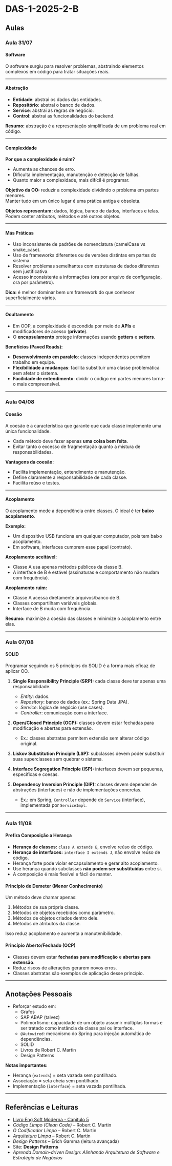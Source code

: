# DAS-1-2025-2-B

## Aulas

### Aula 31/07

#### Software
O software surgiu para resolver problemas, abstraindo elementos complexos em código para tratar situações reais.

---

#### Abstração
- **Entidade**: abstrai os dados das entidades.  
- **Repositório**: abstrai o banco de dados.  
- **Service**: abstrai as regras de negócio.  
- **Control**: abstrai as funcionalidades do backend.  

**Resumo:** abstração é a representação simplificada de um problema real em código.

---

#### Complexidade
**Por que a complexidade é ruim?**  
- Aumenta as chances de erro.  
- Dificulta implementação, manutenção e detecção de falhas.  
- Quanto maior a complexidade, mais difícil é programar.  

**Objetivo da OO:** reduzir a complexidade dividindo o problema em partes menores.  
Manter tudo em um único lugar é uma prática antiga e obsoleta.

**Objetos representam:** dados, lógica, banco de dados, interfaces e telas. Podem conter atributos, métodos e até outros objetos.

---

#### Más Práticas
- Uso inconsistente de padrões de nomenclatura (camelCase vs snake_case).  
- Uso de frameworks diferentes ou de versões distintas em partes do sistema.  
- Resolver problemas semelhantes com estruturas de dados diferentes sem justificativa.  
- Acesso inconsistente a informações (ora por arquivo de configuração, ora por parâmetro).  

**Dica:** é melhor dominar bem um framework do que conhecer superficialmente vários.

---

#### Ocultamento
- Em OOP, a complexidade é escondida por meio de **APIs** e modificadores de acesso (**private**).  
- O **encapsulamento** protege informações usando **getters** e **setters**.  

**Benefícios (Paved Roads):**  
- **Desenvolvimento em paralelo**: classes independentes permitem trabalho em equipe.  
- **Flexibilidade a mudanças**: facilita substituir uma classe problemática sem afetar o sistema.  
- **Facilidade de entendimento**: dividir o código em partes menores torna-o mais compreensível.  

---

### Aula 04/08

#### Coesão
A coesão é a característica que garante que cada classe implemente uma única funcionalidade.  
- Cada método deve fazer apenas **uma coisa bem feita**.  
- Evitar tanto o excesso de fragmentação quanto a mistura de responsabilidades.  

**Vantagens da coesão:**  
- Facilita implementação, entendimento e manutenção.  
- Define claramente a responsabilidade de cada classe.  
- Facilita reúso e testes.  

---

#### Acoplamento
O acoplamento mede a dependência entre classes. O ideal é ter **baixo acoplamento**.  

**Exemplo:**  
- Um dispositivo USB funciona em qualquer computador, pois tem baixo acoplamento.  
- Em software, interfaces cumprem esse papel (contrato).  

**Acoplamento aceitável:**  
- Classe A usa apenas métodos públicos da classe B.  
- A interface de B é estável (assinaturas e comportamento não mudam com frequência).  

**Acoplamento ruim:**  
- Classe A acessa diretamente arquivos/banco de B.  
- Classes compartilham variáveis globais.  
- Interface de B muda com frequência.  

**Resumo:** maximize a coesão das classes e minimize o acoplamento entre elas.

---

### Aula 07/08

#### SOLID
Programar seguindo os 5 princípios do SOLID é a forma mais eficaz de aplicar OO.  

1. **Single Responsibility Principle (SRP):** cada classe deve ter apenas uma responsabilidade.  
   - *Entity*: dados.  
   - *Repository*: banco de dados (ex.: Spring Data JPA).  
   - *Service*: lógica de negócio (use cases).  
   - *Controller*: comunicação com a interface.  

2. **Open/Closed Principle (OCP):** classes devem estar fechadas para modificação e abertas para extensão.  
   - Ex.: classes abstratas permitem extensão sem alterar código original.  

3. **Liskov Substitution Principle (LSP):** subclasses devem poder substituir suas superclasses sem quebrar o sistema.  

4. **Interface Segregation Principle (ISP):** interfaces devem ser pequenas, específicas e coesas.  

5. **Dependency Inversion Principle (DIP):** classes devem depender de abstrações (interfaces) e não de implementações concretas.  
   - Ex.: em Spring, `Controller` depende de `Service` (interface), implementada por `ServiceImpl`.  

---

### Aula 11/08

#### Prefira Composição a Herança
- **Herança de classes:** `class A extends B`, envolve reúso de código.  
- **Herança de interfaces:** `interface I extends J`, não envolve reúso de código.  
- Herança forte pode violar encapsulamento e gerar alto acoplamento.  
- Use herança quando subclasses **não podem ser substituídas** entre si.  
- A composição é mais flexível e fácil de manter.  

#### Princípio de Demeter (Menor Conhecimento)
Um método deve chamar apenas:  
1. Métodos de sua própria classe.  
2. Métodos de objetos recebidos como parâmetro.  
3. Métodos de objetos criados dentro dele.  
4. Métodos de atributos da classe.  

Isso reduz acoplamento e aumenta a manutenibilidade.  

#### Princípio Aberto/Fechado (OCP)
- Classes devem estar **fechadas para modificação** e **abertas para extensão**.  
- Reduz riscos de alterações gerarem novos erros.  
- Classes abstratas são exemplos de aplicação desse princípio.  

---

## Anotações Pessoais
- Reforçar estudo em:
  - Grafos
  - SAP ABAP (talvez)
  - Polimorfismo: capacidade de um objeto assumir múltiplas formas e ser tratado como instância da classe pai ou interface.  
  - `@Autowired`: mecanismo do Spring para injeção automática de dependências.  
  - SOLID  
  - Livros de Robert C. Martin  
  - Design Patterns  

**Notas importantes:**  
- Herança (`extends`) = seta vazada sem pontilhado.  
- Associação = seta cheia sem pontilhado.  
- Implementação (`interface`) = seta vazada pontilhada.  

---

## Referências e Leituras
- [Livro Eng Soft Moderna - Capítulo 5](https://engsoftmoderna.info/cap5.html)  
- *Código Limpo (Clean Code)* – Robert C. Martin  
- *O Codificador Limpo* – Robert C. Martin  
- *Arquitetura Limpa* – Robert C. Martin  
- *Design Patterns* – Erich Gamma (leitura avançada)  
- Site: **Design Patterns**  
- *Aprenda Domain-driven Design: Alinhando Arquitetura de Software e Estratégia de Negócios*  
